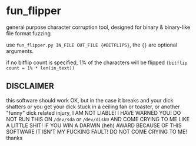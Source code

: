 # fun_flipper
general purpose character corruption tool, designed for binary &amp; binary-like file format fuzzing

use `fun_flipper.py IN_FILE OUT_FILE {#BITFLIPS}`, the `{}` are optional arguments.

if no bitflip count is specified, 1% of the characters will be flipped `(bitflip count = 1% * len(in_text))`


## DISCLAIMER
this software should work OK, but in the case it breaks and your dick shatters or you get your dick stuck in a ceiling fan or toaster, or another "funny" dick related injury, I AM NOT LIABLE! I HAVE WARNED YOU! DO NOT RUN THIS ON `/dev/sda` or `/dev/disk0` AND COME CRYING TO ME LIKE A LITTLE SHIT! IF YOU WIN A DARWIN (heh) AWARD BECAUSE OF THIS SOFTWARE IT ISN'T MY FUCKING FAULT! DO NOT COME CRYING TO ME! thanks

